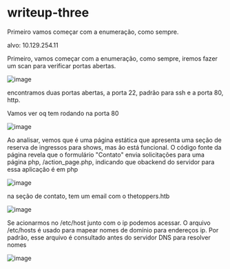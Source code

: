 # writeup-three

Primeiro vamos começar com a enumeração, como sempre.


alvo: 10.129.254.11

Primeiro, vamos começar com a enumeração, como sempre, iremos fazer um scan para verificar portas abertas.

![image](https://github.com/user-attachments/assets/8bc8f8f3-219a-4938-9238-bb72414e86b5)

encontramos duas portas abertas, a porta 22, padrão para ssh e a porta 80, http.

Vamos ver oq tem rodando na porta 80

![image](https://github.com/user-attachments/assets/0f3528d2-ee1b-427d-a64e-1bf0c59be563)

Ao analisar, vemos que é uma página estática que apresenta uma seção de reserva de ingressos para shows, mas ão está funcional. O código fonte da página revela que o formulário "Contato" envia solicitações para uma página php, /action_page.php, indicando que obackend do servidor para essa aplicação é em php

![image](https://github.com/user-attachments/assets/7e84e956-e84d-4a80-9653-b862a0f5b5f1)

na seção de contato, tem um email com o thetoppers.htb

![image](https://github.com/user-attachments/assets/fe4d2007-055e-4fa2-8580-869499186be5)

Se acionarmos no /etc/host junto com o ip podemos acessar. O arquivo /etc/hosts é usado para mapear nomes de domínio para endereços ip. Por padrão, esse arquivo é consultado antes do servidor DNS para resolver nomes

![image](https://github.com/user-attachments/assets/30c8d250-177c-4da5-bb21-9e1cbb6037dd)

